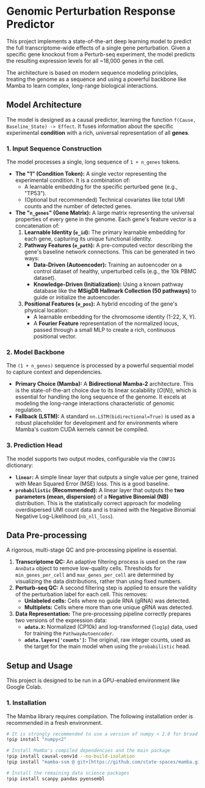 # Genomic Perturbation Response Predictor

This project implements a state-of-the-art deep learning model to predict the full transcriptome-wide effects of a single gene perturbation. Given a specific gene knockout from a Perturb-seq experiment, the model predicts the resulting expression levels for all ~18,000 genes in the cell.

The architecture is based on modern sequence modeling principles, treating the genome as a sequence and using a powerful backbone like Mamba to learn complex, long-range biological interactions.

## Model Architecture

The model is designed as a causal predictor, learning the function `f(Cause, Baseline_State) -> Effect`. It fuses information about the specific experimental **condition** with a rich, universal representation of all **genes**.



### 1. Input Sequence Construction

The model processes a single, long sequence of `1 + n_genes` tokens.

* **The "1" (Condition Token):** A single vector representing the experimental condition. It is a combination of:
    * A learnable embedding for the specific perturbed gene (e.g., "TP53").
    * (Optional but recommended) Technical covariates like total UMI counts and the number of detected genes.
* **The "`n_genes`" (Gene Matrix):** A large matrix representing the universal properties of every gene in the genome. Each gene's feature vector is a concatenation of:
    1.  **Learnable Identity (`e_id`):** The primary learnable embedding for each gene, capturing its unique functional identity.
    2.  **Pathway Features (`e_path`):** A pre-computed vector describing the gene's baseline network connections. This can be generated in two ways:
        * **Data-Driven (Autoencoder):** Training an autoencoder on a control dataset of healthy, unperturbed cells (e.g., the 10k PBMC dataset).
        * **Knowledge-Driven (Initialization):** Using a known pathway database like the **MSigDB Hallmark Collection (50 pathways)** to guide or initialize the autoencoder.
    3.  **Positional Features (`e_pos`):** A hybrid encoding of the gene's physical location:
        * A learnable embedding for the chromosome identity (1-22, X, Y).
        * A **Fourier Feature** representation of the normalized locus, passed through a small MLP to create a rich, continuous positional vector.

### 2. Model Backbone

The `(1 + n_genes)` sequence is processed by a powerful sequential model to capture context and dependencies.

* **Primary Choice (Mamba):** A **Bidirectional Mamba-2** architecture. This is the state-of-the-art choice due to its linear scalability ($O(N)$), which is essential for handling the long sequence of the genome. It excels at modeling the long-range interactions characteristic of genomic regulation.
* **Fallback (LSTM):** A standard `nn.LSTM(bidirectional=True)` is used as a robust placeholder for development and for environments where Mamba's custom CUDA kernels cannot be compiled.

### 3. Prediction Head

The model supports two output modes, configurable via the `CONFIG` dictionary:

* **`linear`:** A simple linear layer that outputs a single value per gene, trained with Mean Squared Error (MSE) loss. This is a good baseline.
* **`probabilistic` (Recommended):** A linear layer that outputs the **two parameters (mean, dispersion)** of a **Negative Binomial (NB)** distribution. This is the statistically correct approach for modeling overdispersed UMI count data and is trained with the Negative Binomial Negative Log-Likelihood (`nb_nll_loss`).

## Data Pre-processing

A rigorous, multi-stage QC and pre-processing pipeline is essential.

1.  **Transcriptome QC:** An adaptive filtering process is used on the raw `AnnData` object to remove low-quality cells. Thresholds for `min_genes_per_cell` and `max_genes_per_cell` are determined by visualizing the data distributions, rather than using fixed numbers.
2.  **Perturb-seq QC:** A second filtering step is applied to ensure the validity of the perturbation label for each cell. This removes:
    * **Unlabeled cells:** Cells where no guide RNA (gRNA) was detected.
    * **Multiplets:** Cells where more than one unique gRNA was detected.
3.  **Data Representation:** The pre-processing pipeline correctly prepares two versions of the expression data:
    * **`adata.X`:** Normalized (CP10k) and log-transformed (`log1p`) data, used for training the `PathwayAutoencoder`.
    * **`adata.layers['counts']`:** The original, raw integer counts, used as the target for the main model when using the `probabilistic` head.

## Setup and Usage

This project is designed to be run in a GPU-enabled environment like Google Colab.

### 1. Installation

The Mamba library requires compilation. The following installation order is recommended in a fresh environment.

```bash
# It is strongly recommended to use a version of numpy < 2.0 for broad compatibility
!pip install "numpy<2"

# Install Mamba's compiled dependencies and the main package
!pip install causal-conv1d --no-build-isolation
!pip install "mamba-ssm @ git+[https://github.com/state-spaces/mamba.git#egg=mamba-ssm](https://github.com/state-spaces/mamba.git#egg=mamba-ssm)"

# Install the remaining data science packages
!pip install scanpy pandas pyensembl